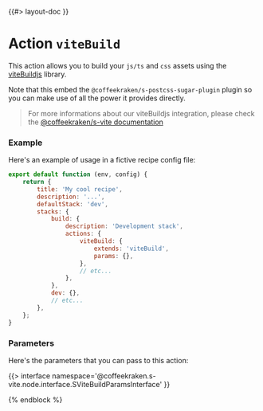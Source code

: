<!--
/**
 * @name            viteBuild
 *
 * @TODO            namespace       doc.recipes.actions
 *
 * @type            Markdown
 * @platform        md
 * @status          stable
 * @menu            Documentation / Recipes / Actions          /doc/recipes/actions/viteBuild
 *
 * @since           2.0.0
 * @author    Olivier Bossel <olivier.bossel@gmail.com> (https://coffeekraken.io)
 */
-->

{{#> layout-doc }}

# Action `viteBuild`

This action allows you to build your `js/ts` and `css` assets using the [viteBuildjs](https://viteBuildjs.dev) library.

Note that this embed the `@coffeekraken/s-postcss-sugar-plugin` plugin so you can make use of all the power it provides directly.

> For more informations about our viteBuildjs integration, please check the [@coffeekraken/s-vite documentation](/@coffeekraken/s-vite/doc/readme)

### Example

Here's an example of usage in a fictive recipe config file:

```js
export default function (env, config) {
    return {
        title: 'My cool recipe',
        description: '...',
        defaultStack: 'dev',
        stacks: {
            build: {
                description: 'Development stack',
                actions: {
                    viteBuild: {
                        extends: 'viteBuild',
                        params: {},
                    },
                    // etc...
                },
            },
            dev: {},
            // etc...
        },
    };
}
```

### Parameters

Here's the parameters that you can pass to this action:

{{> interface namespace='@coffeekraken.s-vite.node.interface.SViteBuildParamsInterface' }}

{% endblock %}

